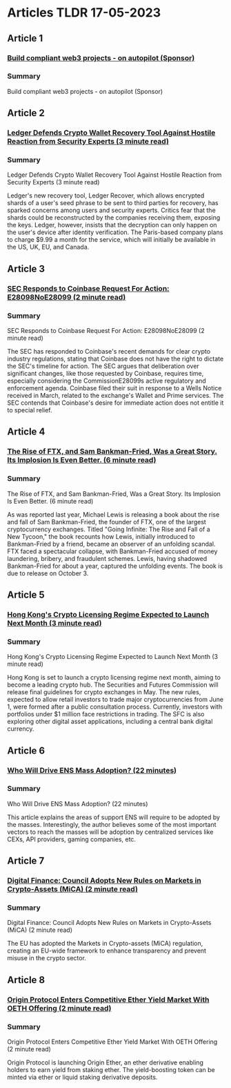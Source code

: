 # Articles TLDR  17-05-2023

## Article 1
### [Build compliant web3 projects - on autopilot (Sponsor)](https://tldr.tech)
### Summary 
 <span>Build compliant web3 projects - on autopilot (Sponsor)

## Article 2
### [Ledger Defends Crypto Wallet Recovery Tool Against Hostile Reaction from Security Experts (3 minute read)](https://tldr.tech)
### Summary 
 Ledger Defends Crypto Wallet Recovery Tool Against Hostile Reaction from Security Experts (3 minute read)

Ledger's new recovery tool, Ledger Recover, which allows encrypted shards of a user's seed phrase to be sent to third parties for recovery, has sparked concerns among users and security experts. Critics fear that the shards could be reconstructed by the companies receiving them, exposing the keys. Ledger, however, insists that the decryption can only happen on the user's device after identity verification. The Paris-based company plans to charge $9.99 a month for the service, which will initially be available in the US, UK, EU, and Canada.

## Article 3
### [SEC Responds to Coinbase Request For Action: E28098NoE28099 (2 minute read)](https://tldr.tech)
### Summary 
 SEC Responds to Coinbase Request For Action: E28098NoE28099 (2 minute read)

The SEC has responded to Coinbase's recent demands for clear crypto industry regulations, stating that Coinbase does not have the right to dictate the SEC's timeline for action. The SEC argues that deliberation over significant changes, like those requested by Coinbase, requires time, especially considering the CommissionE28099s active regulatory and enforcement agenda. Coinbase filed their suit in response to a Wells Notice received in March, related to the exchange's Wallet and Prime services. The SEC contends that Coinbase's desire for immediate action does not entitle it to special relief.

## Article 4
### [The Rise of FTX, and Sam Bankman-Fried, Was a Great Story. Its Implosion Is Even Better. (6 minute read)](https://tldr.tech)
### Summary 
 The Rise of FTX, and Sam Bankman-Fried, Was a Great Story. Its Implosion Is Even Better. (6 minute read)

As was reported last year, Michael Lewis is releasing a book about the rise and fall of Sam Bankman-Fried, the founder of FTX, one of the largest cryptocurrency exchanges. Titled "Going Infinite: The Rise and Fall of a New Tycoon," the book recounts how Lewis, initially introduced to Bankman-Fried by a friend, became an observer of an unfolding scandal. FTX faced a spectacular collapse, with Bankman-Fried accused of money laundering, bribery, and fraudulent schemes. Lewis, having shadowed Bankman-Fried for about a year, captured the unfolding events. The book is due to release on October 3.

## Article 5
### [Hong Kong's Crypto Licensing Regime Expected to Launch Next Month (3 minute read)](https://tldr.tech)
### Summary 
 Hong Kong's Crypto Licensing Regime Expected to Launch Next Month (3 minute read)

Hong Kong is set to launch a crypto licensing regime next month, aiming to become a leading crypto hub. The Securities and Futures Commission will release final guidelines for crypto exchanges in May. The new rules, expected to allow retail investors to trade major cryptocurrencies from June 1, were formed after a public consultation process. Currently, investors with portfolios under $1 million face restrictions in trading. The SFC is also exploring other digital asset applications, including a central bank digital currency.

## Article 6
### [Who Will Drive ENS Mass Adoption? (22 minutes)](https://tldr.tech)
### Summary 
 Who Will Drive ENS Mass Adoption? (22 minutes)

This article explains the areas of support ENS will require to be adopted by the masses. Interestingly, the author believes some of the most important vectors to reach the masses will be adoption by centralized services like CEXs, API providers, gaming companies, etc.

## Article 7
### [Digital Finance: Council Adopts New Rules on Markets in Crypto-Assets (MiCA) (2 minute read)](https://tldr.tech)
### Summary 
 Digital Finance: Council Adopts New Rules on Markets in Crypto-Assets (MiCA) (2 minute read)

The EU has adopted the Markets in Crypto-assets (MiCA) regulation, creating an EU-wide framework to enhance transparency and prevent misuse in the crypto sector.

## Article 8
### [Origin Protocol Enters Competitive Ether Yield Market With OETH Offering (2 minute read)](https://tldr.tech)
### Summary 
 Origin Protocol Enters Competitive Ether Yield Market With OETH Offering (2 minute read)

Origin Protocol is launching Origin Ether, an ether derivative enabling holders to earn yield from staking ether. The yield-boosting token can be minted via ether or liquid staking derivative deposits.


